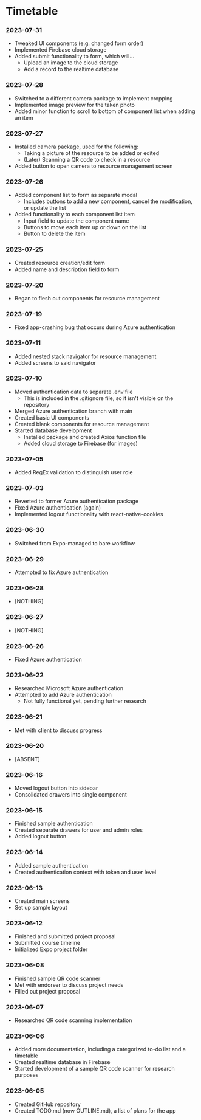# Timetable
### 2023-07-31
- Tweaked UI components (e.g. changed form order)
- Implemented Firebase cloud storage
- Added submit functionality to form, which will...
  - Upload an image to the cloud storage
  - Add a record to the realtime database

### 2023-07-28
- Switched to a different camera package to implement cropping
- Implemented image preview for the taken photo
- Added minor function to scroll to bottom of component list when adding an item

### 2023-07-27
- Installed camera package, used for the following:
  - Taking a picture of the resource to be added or edited
  - (Later) Scanning a QR code to check in a resource
- Added button to open camera to resource management screen

### 2023-07-26
- Added component list to form as separate modal
  - Includes buttons to add a new component, cancel the modification, or update the list
- Added functionality to each component list item
  - Input field to update the component name
  - Buttons to move each item up or down on the list
  - Button to delete the item

### 2023-07-25
- Created resource creation/edit form
- Added name and description field to form

### 2023-07-20
- Began to flesh out components for resource management

### 2023-07-19
- Fixed app-crashing bug that occurs during Azure authentication

### 2023-07-11
- Added nested stack navigator for resource management
- Added screens to said navigator

### 2023-07-10
- Moved authentication data to separate .env file
  - This is included in the .gitignore file, so it isn't visible on the repository
- Merged Azure authentication branch with main
- Created basic UI components
- Created blank components for resource management
- Started database development
  - Installed package and created Axios function file
  - Added cloud storage to Firebase (for images)

### 2023-07-05
- Added RegEx validation to distinguish user role

### 2023-07-03
- Reverted to former Azure authentication package
- Fixed Azure authentication (again)
- Implemented logout functionality with react-native-cookies

### 2023-06-30
- Switched from Expo-managed to bare workflow

### 2023-06-29
- Attempted to fix Azure authentication

### 2023-06-28
- [NOTHING]

### 2023-06-27
- [NOTHING]

### 2023-06-26
- Fixed Azure authentication

### 2023-06-22
- Researched Microsoft Azure authentication
- Attempted to add Azure authentication
  - Not fully functional yet, pending further research

### 2023-06-21
- Met with client to discuss progress

### 2023-06-20
- [ABSENT]

### 2023-06-16
- Moved logout button into sidebar
- Consolidated drawers into single component

### 2023-06-15
- Finished sample authentication
- Created separate drawers for user and admin roles
- Added logout button

### 2023-06-14
- Added sample authentication
- Created authentication context with token and user level

### 2023-06-13
- Created main screens
- Set up sample layout

### 2023-06-12
- Finished and submitted project proposal
- Submitted course timeline
- Initialized Expo project folder

### 2023-06-08
- Finished sample QR code scanner
- Met with endorser to discuss project needs
- Filled out project proposal

### 2023-06-07
- Researched QR code scanning implementation

### 2023-06-06
- Added more documentation, including a categorized to-do list and a timetable
- Created realtime database in Firebase
- Started development of a sample QR code scanner for research purposes

### 2023-06-05
- Created GitHub repository
- Created TODO.md (now OUTLINE.md), a list of plans for the app